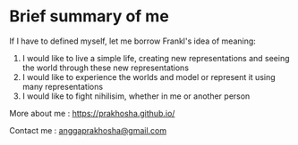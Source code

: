 # Brief summary of me

If I have to defined myself, let me borrow Frankl's idea of meaning:

1. I would like to live a simple life, creating new representations and seeing the world through these new representations
2. I would like to experience the worlds and model or represent it using many representations
3. I would like to fight nihilisim, whether in me or another person

More about me : https://prakhosha.github.io/

Contact me    : anggaprakhosha@gmail.com
